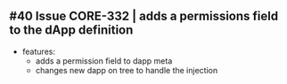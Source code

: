 

## #40 Issue CORE-332 | adds a permissions field to the dApp definition

- features:
	- adds a permission field to dapp meta
	- changes new dapp on tree to handle the injection
